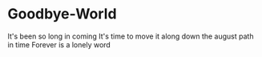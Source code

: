 # Goodbye-World
It's been so long in coming
It's time to move it along
down the august path in time
Forever is a lonely word
